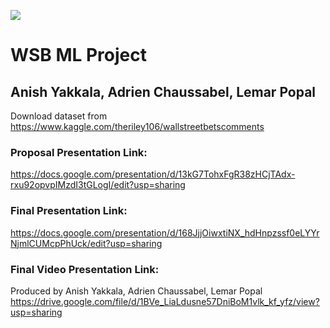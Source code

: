 ![](https://img.shields.io/badge/Anish-Approved-brightgreen.svg)

# WSB ML Project

## Anish Yakkala, Adrien Chaussabel, Lemar Popal

Download dataset from https://www.kaggle.com/theriley106/wallstreetbetscomments

### Proposal Presentation Link:

https://docs.google.com/presentation/d/13kG7TohxFgR38zHCjTAdx-rxu92opvpIMzdI3tGLogI/edit?usp=sharing

### Final Presentation Link:
https://docs.google.com/presentation/d/168JjjOiwxtiNX_hdHnpzssf0eLYYrNjmlCUMcpPhUck/edit?usp=sharing

### Final Video Presentation Link:
Produced by Anish Yakkala, Adrien Chaussabel, Lemar Popal
https://drive.google.com/file/d/1BVe_LiaLdusne57DniBoM1vlk_kf_yfz/view?usp=sharing
